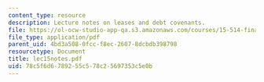 ```yaml
---
content_type: resource
description: Lecture notes on leases and debt covenants.
file: https://ol-ocw-studio-app-qa.s3.amazonaws.com/courses/15-514-financial-and-managerial-accounting-summer-2003/78c5f6d6789255c578c25697353c5e0b_lec15notes.pdf
file_type: application/pdf
parent_uid: 4bd3a508-0fcc-f8ec-2607-8dcbdb398798
resourcetype: Document
title: lec15notes.pdf
uid: 78c5f6d6-7892-55c5-78c2-5697353c5e0b
---
```

